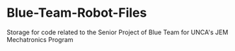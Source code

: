 # Blue-Team-Robot-Files
Storage for code related to the Senior Project of Blue Team for UNCA's JEM Mechatronics Program
